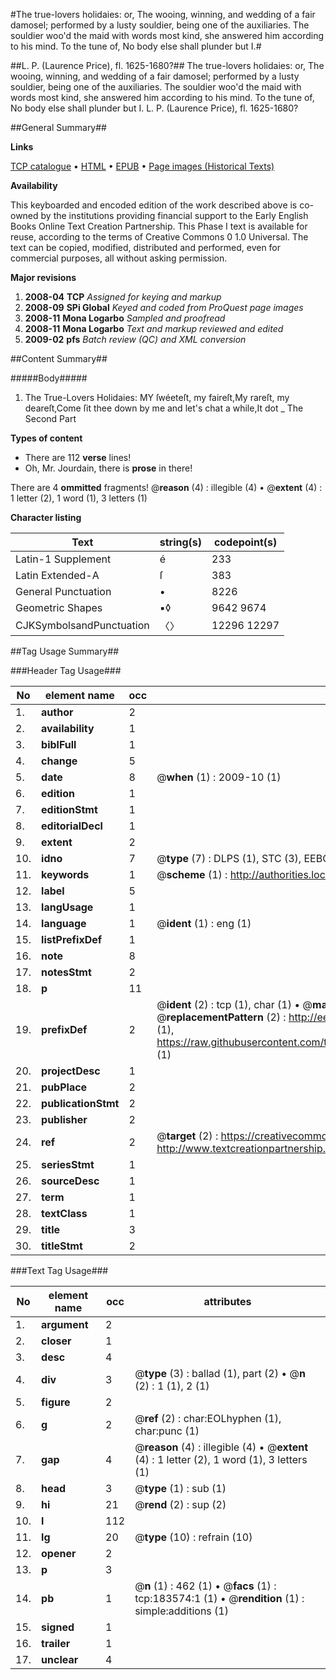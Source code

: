 #The true-lovers holidaies: or, The wooing, winning, and wedding of a fair damosel; performed by a lusty souldier, being one of the auxiliaries. The souldier woo'd the maid with words most kind, she answered him according to his mind. To the tune of, No body else shall plunder but I.#

##L. P. (Laurence Price), fl. 1625-1680?##
The true-lovers holidaies: or, The wooing, winning, and wedding of a fair damosel; performed by a lusty souldier, being one of the auxiliaries. The souldier woo'd the maid with words most kind, she answered him according to his mind. To the tune of, No body else shall plunder but I.
L. P. (Laurence Price), fl. 1625-1680?

##General Summary##

**Links**

[TCP catalogue](http://www.ota.ox.ac.uk/tcp/)  • 
[HTML](http://tei.it.ox.ac.uk/tcp/Texts-HTML/free/B04/B04824.html)  • 
[EPUB](http://tei.it.ox.ac.uk/tcp/Texts-EPUB/free/B04/B04824.epub) • 
[Page images (Historical Texts)](https://data.historicaltexts.jisc.ac.uk/view?pubId=eebo-99887325e&pageId=eebo-99887325e-183574-1)

**Availability**

This keyboarded and encoded edition of the
	       work described above is co-owned by the institutions
	       providing financial support to the Early English Books
	       Online Text Creation Partnership. This Phase I text is
	       available for reuse, according to the terms of Creative
	       Commons 0 1.0 Universal. The text can be copied,
	       modified, distributed and performed, even for
	       commercial purposes, all without asking permission.

**Major revisions**

1. __2008-04__ __TCP__ *Assigned for keying and markup*
1. __2008-09__ __SPi Global__ *Keyed and coded from ProQuest page images*
1. __2008-11__ __Mona Logarbo__ *Sampled and proofread*
1. __2008-11__ __Mona Logarbo__ *Text and markup reviewed and edited*
1. __2009-02__ __pfs__ *Batch review (QC) and XML conversion*

##Content Summary##

#####Body#####

1. The True-Lovers Holidaies:
MY ſwéeteſt, my faireſt,My rareſt, my deareſt,Come ſit thee down by me and let's chat a while,It dot
    _ The Second Part

**Types of content**

  * There are 112 **verse** lines!
  * Oh, Mr. Jourdain, there is **prose** in there!

There are 4 **ommitted** fragments! 
 @__reason__ (4) : illegible (4)  •  @__extent__ (4) : 1 letter (2), 1 word (1), 3 letters (1)

**Character listing**


|Text|string(s)|codepoint(s)|
|---|---|---|
|Latin-1 Supplement|é|233|
|Latin Extended-A|ſ|383|
|General Punctuation|•|8226|
|Geometric Shapes|▪◊|9642 9674|
|CJKSymbolsandPunctuation|〈〉|12296 12297|

##Tag Usage Summary##

###Header Tag Usage###

|No|element name|occ|attributes|
|---|---|---|---|
|1.|__author__|2||
|2.|__availability__|1||
|3.|__biblFull__|1||
|4.|__change__|5||
|5.|__date__|8| @__when__ (1) : 2009-10 (1)|
|6.|__edition__|1||
|7.|__editionStmt__|1||
|8.|__editorialDecl__|1||
|9.|__extent__|2||
|10.|__idno__|7| @__type__ (7) : DLPS (1), STC (3), EEBO-CITATION (1), PROQUEST (1), VID (1)|
|11.|__keywords__|1| @__scheme__ (1) : http://authorities.loc.gov/ (1)|
|12.|__label__|5||
|13.|__langUsage__|1||
|14.|__language__|1| @__ident__ (1) : eng (1)|
|15.|__listPrefixDef__|1||
|16.|__note__|8||
|17.|__notesStmt__|2||
|18.|__p__|11||
|19.|__prefixDef__|2| @__ident__ (2) : tcp (1), char (1)  •  @__matchPattern__ (2) : ([0-9\-]+):([0-9IVX]+) (1), (.+) (1)  •  @__replacementPattern__ (2) : http://eebo.chadwyck.com/downloadtiff?vid=$1&page=$2 (1), https://raw.githubusercontent.com/textcreationpartnership/Texts/master/tcpchars.xml#$1 (1)|
|20.|__projectDesc__|1||
|21.|__pubPlace__|2||
|22.|__publicationStmt__|2||
|23.|__publisher__|2||
|24.|__ref__|2| @__target__ (2) : https://creativecommons.org/publicdomain/zero/1.0/ (1), http://www.textcreationpartnership.org/docs/. (1)|
|25.|__seriesStmt__|1||
|26.|__sourceDesc__|1||
|27.|__term__|1||
|28.|__textClass__|1||
|29.|__title__|3||
|30.|__titleStmt__|2||


###Text Tag Usage###

|No|element name|occ|attributes|
|---|---|---|---|
|1.|__argument__|2||
|2.|__closer__|1||
|3.|__desc__|4||
|4.|__div__|3| @__type__ (3) : ballad (1), part (2)  •  @__n__ (2) : 1 (1), 2 (1)|
|5.|__figure__|2||
|6.|__g__|2| @__ref__ (2) : char:EOLhyphen (1), char:punc (1)|
|7.|__gap__|4| @__reason__ (4) : illegible (4)  •  @__extent__ (4) : 1 letter (2), 1 word (1), 3 letters (1)|
|8.|__head__|3| @__type__ (1) : sub (1)|
|9.|__hi__|21| @__rend__ (2) : sup (2)|
|10.|__l__|112||
|11.|__lg__|20| @__type__ (10) : refrain (10)|
|12.|__opener__|2||
|13.|__p__|3||
|14.|__pb__|1| @__n__ (1) : 462 (1)  •  @__facs__ (1) : tcp:183574:1 (1)  •  @__rendition__ (1) : simple:additions (1)|
|15.|__signed__|1||
|16.|__trailer__|1||
|17.|__unclear__|4||
